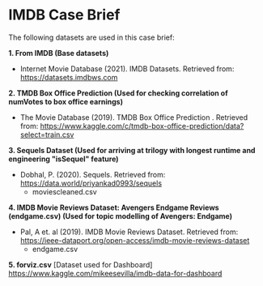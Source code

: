 # IMDB Case Brief

The following datasets are used in this case brief:

**1. From IMDB (Base datasets)**
- Internet Movie Database (2021). IMDB Datasets. Retrieved from: https://datasets.imdbws.com


**2. TMDB Box Office Prediction 
(Used for checking correlation of numVotes to box office earnings)**
- The Movie Database (2019). TMDB Box Office Prediction . Retrieved from: https://www.kaggle.com/c/tmdb-box-office-prediction/data?select=train.csv


**3. Sequels Dataset 
(Used for arriving at trilogy with longest runtime and engineering "isSequel" feature)**
- Dobhal, P. (2020). Sequels. Retrieved from: https://data.world/priyankad0993/sequels
    - moviescleaned.csv

**4. IMDB Movie Reviews Dataset: Avengers Endgame Reviews (endgame.csv)
(Used for topic modelling of Avengers: Endgame)**
- Pal, A et. al (2019). IMDB Movie Reviews Dataset. Retrieved from: https://ieee-dataport.org/open-access/imdb-movie-reviews-dataset
    - endgame.csv

**5. forviz.csv**
[Dataset used for Dashboard] https://www.kaggle.com/mikeesevilla/imdb-data-for-dashboard
  
